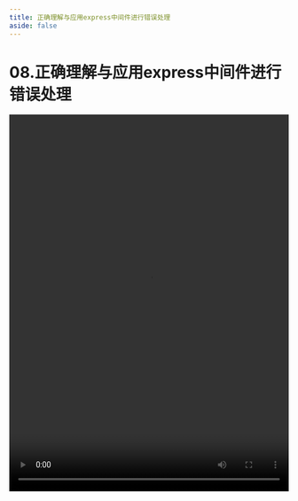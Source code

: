 ```yaml
---
title: 正确理解与应用express中间件进行错误处理
aside: false
---
```


# 08.正确理解与应用express中间件进行错误处理

<video autoplay src="http://qn.chinavanes.com/nodejs/module-19/08.正确理解与应用express中间件进行错误处理.mp4" controls controlsList="nodownload" width="100%" height="680"/>

